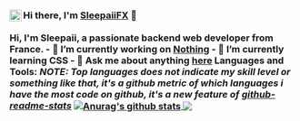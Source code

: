 ### Hi there, I'm [SleepaiiFX](https://pofaweb.cf) 👋 <a href="https://twitter.com/sleepaiifx"> <img align="left" alt="Sleepaii~ (FX) | Twitter" width="21px" src="https://raw.githubusercontent.com/anuraghazra/anuraghazra/master/assets/twitter.svg" /> </a> <br /> <br /> Hi, I'm Sleepaii, a passionate backend web developer from France. - 🔭 I’m currently working on [Nothing](about:blank) - 🌱 I’m currently learning CSS - 💬 Ask me about anything [here](about:blank) **Languages and Tools:** *NOTE: Top languages does not indicate my skill level or something like that, it's a github metric of which languages i have the most code on github, it's a new feature of [github-readme-stats](https://github.com/anuraghazra/github-readme-stats)* <a href="https://github.com/anuraghazra/github-readme-stats"> <img align="center" src="https://github-readme-stats.vercel.app/api?username=triggeredakuliex&show_icons=true&include_all_commits=true&theme=material-palenight" alt="Anurag's github stats" /> </a> <a href="https://github.com/anuraghazra/github-readme-stats"> <img align="center" src="https://github-readme-stats.vercel.app/api/top-langs/?username=triggeredakuliex&layout=compact&theme=material-palenight" /> </a>

